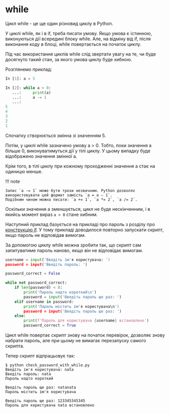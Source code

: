 # while

Цикл while - це ще один різновид циклу в Python.

У циклі while, як і в if, треба писати умову. Якщо умова є істинною,
виконуються дії всередині блоку while. Але, на відміну від if, після
виконання коду в блоці, while повертається на початок циклу.

Під час використання циклів while слід звертати увагу  на те, чи буде досягнуто
такий стан, за якого умова циклу буде хибною.


Розглянемо приклад:

```python
In [1]: a = 5

In [2]: while a > 0:
   ...:     print(a)
   ...:     a -= 1
   ...:
5
4
3
2
1
```

Спочатку створюється змінна зі значенням 5.

Потім, у циклі while зазначено умову a > 0. Тобто, поки значення а більше 0,
виконуватимуться дії у тілі циклу.
У цьому випадку буде відображено значення змінної a.

Крім того, в тілі циклу при кожному проходженні значення а стає на одиницю
менше.

!!! note

    Запис `a -= 1` може бути трохи незвичним. Python дозволяє використовувати цей формат замість `a = a – 1`.
    Подібним чином можна писати: `a += 1`, `a *= 2`, `a /= 2`.


Оскільки значення а зменшується, цикл не буде нескінченним, і в якийсь момент
вираз `a > 0` стане хибним.

Наступний приклад базується на прикладі про пароль з розділу про
[конструкцію if](/book/06-control-structures/if-else/#ifelifelse_1). У тому
прикладі доводилося повторно запускати скрипт, якщо пароль не відповідав вимогам.

За допомогою циклу while можна зробити так, що скрипт сам запитуватиме пароль
наново, якщо він не відповідає вимогам.

```python
username = input('Введіть ім'я користувача: ')
password = input('Введіть пароль: ')

password_correct = False

while not password_correct:
    if len(password) < 8:
        print('Пароль надто короткий\n')
        password = input('Введіть пароль ще раз: ')
    elif username in password:
        print('Пароль містить ім'я користувача\n')
        password = input('Введіть пароль ще раз: ')
    else:
        print(f'Пароль для користувача {username} встановлено')
        password_correct = True
```


Цикл while повертає скрипт знову на початок перевірок, дозволяє знову набрати
пароль, але при цьому не вимагає перезапуску самого скрипта.

Тепер скрипт відпрацьовує так:

```
$ python check_password_with_while.py
Введіть ім'я користувача: nata
Введіть пароль: nata
Пароль надто короткий

Введіть пароль ще раз: natanata
Пароль містить ім'я користувача

Введіть пароль ще раз: 123345345345
Пароль для користувача nata встановлено
```
